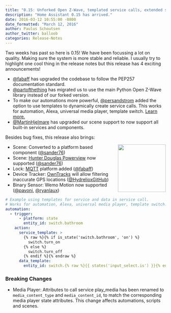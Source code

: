 ```yaml
---
title: "0.15: Unforked Open Z-Wave, templated service calls, extended scene support and PEP257 compliance."
description: "Home Assistant 0.15 has arrived."
date: 2016-03-12 10:55:00 -0800
date_formatted: "March 12, 2016"
author: Paulus Schoutsen
author_twitter: balloob
categories: Release-Notes
---
```


Two weeks has past so here is 0.15! We have been focussing a lot on quality. Making sure the system is more stable and reliable. I usually try to highlight one cool thing in the release notes but this release has 4 exciting announcements!

 - [@fabaff] has upgraded the codebase to follow the PEP257 documentation standard.
 - [@partofthething] has migrated us to use the main Python Open Z-Wave library instead of our forked version.
 - To make our automations more powerful, [@persandstrom] added the option to use templates to dynamically create service calls. This works for automation, Alexa, universal media player, template switch. [Learn more.][services]
 - [@MartinHjelmare] has upgraded our scene support to now support all built-in services and components.

Besides bug fixes, this release also brings:

<img src='/images/supported_brands/hunter-douglas-powerview.png' style='clear: right; margin-left: 5px; border:none; box-shadow: none; float: right; margin-bottom: 16px;' width='150' />

 - Scene: Converted to a platform based component ([@sander76])
 - Scene: [Hunter Douglas Powerview] now supported ([@sander76])
 - Lock: [MQTT] platform added ([@fabaff])
 - Device Tracker: [OwnTracks] will allow filtering inaccurate GPS locations ([@HydrelioxGitHub])
 - Binary Sensor: Wemo Motion now supported ([@pavoni], [@ryanlaux])

```yaml
# Example using templates for service and data in service call.
# Works for automation, Alexa, universal media player, template switch.
automation:
  - trigger:
      - platform: state
        entity_id: switch.bathroom
    action:
      service_template: >
        {% raw %}{% if is_state('switch.bathroom', 'on') %}
          switch.turn_on
        {% else %}
          switch.turn_off
        {% endif %}{% endraw %}
      data_template:
        entity_id: switch.{% raw %}{{ states('input_select.is') }}{% endraw %}
```

### Breaking Changes

 - Media Player: Attributes to call service play_media has been renamed to
`media_content_type` and `media_content_id`, to match the corresponding media
player state attributes. This change affects automations, scripts and scenes.

[services]: /docs/scripts/service-calls/#use-templates-to-decide-which-service-to-call
[Hunter Douglas Powerview]: /components/hunterdouglas_powerview/
[MQTT]: /components/lock.mqtt/
[OwnTracks]: /components/owntracks/
[Wemo Motion]: /components/wemo/
[@fabaff]: https://github.com/fabaff
[@partofthething]: https://github.com/partofthething
[@persandstrom]: https://github.com/persandstrom
[@fabaff]: https://github.com/fabaff
[@persandstrom]: https://github.com/persandstrom
[@PartOfTheThing]: https://github.com/PartOfTheThing
[@sander76]: https://github.com/sander76
[@sander76]: https://github.com/sander76
[@fabaff]: https://github.com/fabaff
[@HydrelioxGitHub]: https://github.com/HydrelioxGitHub
[@MartinHjelmare]: https://github.com/MartinHjelmare
[@pavoni]: https://github.com/pavoni
[@ryanlaux]: https://github.com/ryanlaux
